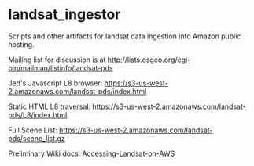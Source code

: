 landsat_ingestor
================

Scripts and other artifacts for landsat data ingestion into Amazon public hosting.

Mailing list for discussion is at http://lists.osgeo.org/cgi-bin/mailman/listinfo/landsat-pds

Jed's Javascript L8 browser: https://s3-us-west-2.amazonaws.com/landsat-pds/index.html

Static HTML L8 traversal: https://s3-us-west-2.amazonaws.com/landsat-pds/L8/index.html

Full Scene List: https://s3-us-west-2.amazonaws.com/landsat-pds/scene_list.gz

Preliminary Wiki docs: [Accessing-Landsat-on-AWS](https://github.com/landsat-pds/landsat_ingestor/wiki/Accessing-Landsat-on-AWS)
